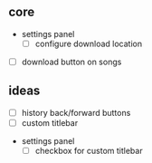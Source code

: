 ## core

- settings panel
  - [ ] configure download location
- [ ] download button on songs

## ideas

- [ ] history back/forward buttons
- [ ] custom titlebar
- settings panel
  - [ ] checkbox for custom titlebar
